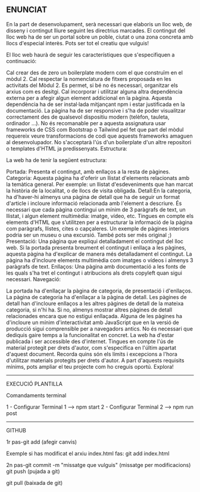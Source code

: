 ENUNCIAT
--------------------------------------------

En la part de desenvolupament, serà necessari que elaboris un lloc web, de disseny i contingut lliure seguint les directrius marcades. El contingut del lloc web ha de ser un portal sobre un poble, ciutat o una zona concreta amb llocs d'especial interès. Pots ser tot el creatiu que vulguis!

El lloc web haurà de seguir les característiques que s'especifiquen a continuació:

Cal crear des de zero un boilerplate modern com el que construïm en el mòdul 2. Cal respectar la nomenclatura de fitxers proposada en les activitats del Mòdul 2. Es permet, si bé no és necessari, organitzar els arxius com es desitgi.
Cal incorporar i utilitzar alguna altra dependència externa per a afegir algun element addicional en la pàgina. Aquesta dependència ha de ser instal·lada mitjançant npm i estar justificada en la documentació.
La pàgina ha de ser responsive i s'ha de poder visualitzar correctament des de qualsevol dispositiu modern (telèfon, tauleta, ordinador ...).
No és recomanable per a aquesta assignatura usar frameworks de CSS com Bootstrap o Tailwind pel fet que part del mòdul requereix veure transformacions de codi que aquests frameworks amaguen al desenvolupador.
No s'acceptarà l'ús d'un boilerplate d'un altre repositori o templates d'HTML ja predissenyats.
Estructura:

La web ha de tenir la següent estructura:

Portada: Presenta el contingut, amb enllaços a la resta de pàgines.
Categoria: Aquesta pàgina ha d'oferir un llistat d'elements relacionats amb la temàtica general. Per exemple: un llistat d'esdeveniments que han marcat la història de la localitat, o de llocs de visita obligada.
Detall:En la categoria, ha d'haver-hi almenys una pàgina de detall que ha de seguir un format d'article i incloure informació relacionada amb l'element a descriure. És necessari que cada pàgina contingui un mínim de 3 paràgrafs de text, un llistat, i algun element multimèdia: imatge, vídeo, etc. Tingues en compte els elements d'HTML que s’utilitzen per a estructurar la informació de la pàgina com paràgrafs, llistes, cites o capçaleres. Un exemple de pàgines interiors podria ser un museu o una excursió. També pots ser més original ;)
Presentació: Una pàgina que expliqui detalladament el contingut del lloc web. Si la portada presenta breument el contingut i enllaça a les pàgines, aquesta pàgina ha d'explicar de manera més detalladament el contingut. La pàgina ha d'incloure elements multimèdia com imatges o vídeos i almenys 3 paràgrafs de text.
Enllaços: Una pàgina amb documentació a les fonts de les quals s'ha tret el contingut i atribucions als drets copyleft quan sigui necessari.
Navegació:

La portada ha d'enllaçar la pàgina de categoria, de presentació i d'enllaços.
La pàgina de categoria ha d'enllaçar a la pàgina de detall.
Les pàgines de detall han d'incloure enllaços a les altres pàgines de detall de la mateixa categoria, si n'hi ha. Si no, almenys mostrar altres pàgines de detall relacionades encara que no estigui enllaçada.
Alguna de les pàgines ha d'incloure un mínim d'interactivitat amb JavaScript que en la versió de producció sigui comprensible per a navegadors antics. No és necessari que dediquis gaire temps a la funcionalitat en concret.
La web ha d'estar publicada i ser accessible des d'internet.
Tingues en compte l'ús de material protegit per drets d'autor, com s'especifica en l'últim apartat d'aquest document. Recorda quins són els límits i excepcions a l'hora d'utilitzar materials protegits per drets d'autor.
A part d'aquests requisits mínims, pots ampliar el teu projecte com ho creguis oportú. Explora!

---------------------------------------------------------------------------
EXECUCIÓ PLANTILLA

Comandaments terminal

1 - Configurar Terminal 1 --> npm start
2 - Configurar Terminal 2 --> npm run post

--------------------

GITHUB

1r pas-git add (afegir canvis)

Exemple si has modificat el arxiu index.html fas:
git add index.html

2n pas-git commit -m "missatge que vulguis" (missatge per modificacions)
git push (pujada a git)

git pull (baixada de git)
